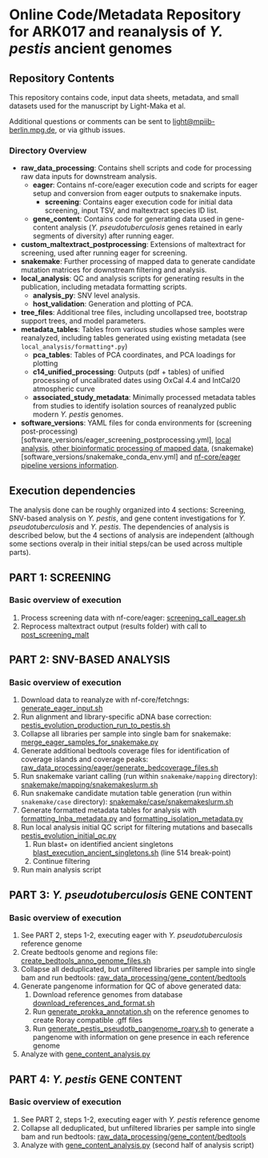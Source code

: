 # Online Code/Metadata Repository for ARK017 and reanalysis of *Y. pestis* ancient genomes

## Repository Contents

This repository contains code, input data sheets, metadata, and small datasets used for the manuscript by Light-Maka et al.

Additional questions or comments can be sent to light@mpiib-berlin.mpg.de, or via github issues.

### Directory Overview

- **raw_data_processing**: Contains shell scripts and code for processing raw data inputs for downstream analysis.
  - **eager**: Contains nf-core/eager execution code and scripts for eager setup and conversion from eager outputs to snakemake inputs.
    - **screening**: Contains eager execution code for initial data screening, input TSV, and maltextract species ID list.
  - **gene_content**: Contains code for generating data used in gene-content analysis (*Y. pseudotuberculosis* genes retained in early segments of diversity) after running eager.
- **custom_maltextract_postprocessing**: Extensions of maltextract for screening, used after running eager for screening.
- **snakemake**: Further processing of mapped data to generate candidate mutation matrices for downstream filtering and analysis.
- **local_analysis**: QC and analysis scripts for generating results in the publication, including metadata formatting scripts.
  - **analysis_py**: SNV level analysis.
  - **host_validation**: Generation and plotting of PCA.
- **tree_files**: Additional tree files, including uncollapsed tree, bootstrap support trees, and model parameters.
- **metadata_tables**: Tables from various studies whose samples were reanalyzed, including tables generated using existing metadata (see `local_analysis/formatting*.py`)
  - **pca_tables**: Tables of PCA coordinates, and PCA loadings for plotting
  - **c14_unified_processing**: Outputs (pdf + tables) of unified processing of uncalibrated dates using OxCal 4.4 and IntCal20 atmospheric curve
  - **associated_study_metadata**: Minimally processed metadata tables from studies to identify isolation sources of reanalyzed public modern *Y. pestis* genomes.
- **software_versions**: YAML files for conda environments for (screening post-processing)[software_versions/eager_screening_postprocessing.yml], [local analysis](software_versions/analysis_py_conda_environment.yaml), [other bioinformatic processing of mapped data](software_versions/analysis_py_conda_environment.yaml), (snakemake)[software_versions/snakemake_conda_env.yml] and [nf-core/eager pipeline versions information](software_versions/eager_software_versions.csv).


## Execution dependencies
The analysis done can be roughly organized into 4 sections: Screening, SNV-based analysis on *Y. pestis*, and gene content investigations for *Y. pseudotuberculosis* and *Y. pestis*. The dependencies of analysis is described below, but the 4 sections of analysis are independent (although some sections overalp in their initial steps/can be used across multiple parts).

## PART 1: SCREENING
### Basic overview of execution
1) Process screening data with nf-core/eager: [screening_call_eager.sh](raw_data_processing/eager/screening/screening_call_eager.sh)
2) Reprocess maltextract output (results folder) with call to [post_screening_malt](custom_maltextract_postprocessing/post_screening_malt)

## PART 2: SNV-BASED ANALYSIS
### Basic overview of execution
1) Download data to reanalyze with nf-core/fetchngs: [generate_eager_input.sh](raw_data_processing/eager/generate_eager_input.sh)
2) Run alignment and library-specific aDNA base correction: [pestis_evolution_production_run_to_pestis.sh](raw_data_processing/eager/pestis_evolution_production_run_to_pestis.sh)
3) Collapse all libraries per sample into single bam for snakemake: [merge_eager_samples_for_snakemake.py](raw_data_processing/eager/merge_eager_samples_for_snakemake.py)
4) Generate additional bedtools coverage files for identification of coverage islands and coverage peaks: [raw_data_processing/eager/generate_bedcoverage_files.sh](raw_data_processing/eager/generate_bedcoverage_files.sh)
5) Run snakemake variant calling (run within `snakemake/mapping` directory): [snakemake/mapping/snakemakeslurm.sh](snakemake/mapping/snakemakeslurm.sh)
6) Run snakemake candidate mutation table generation (run within `snakemake/case` directory): [snakemake/case/snakemakeslurm.sh](snakemake/case/snakemakeslurm.sh)
7) Generate formatted metadata tables for analysis with [formatting_lnba_metadata.py](local_analysis/formatting_lnba_metadata.py) and [formatting_isolation_metadata.py](local_analysis/formatting_isolation_metadata.py)
8) Run local analysis initial QC script for filtering mutations and basecalls [pestis_evolution_initial_qc.py](local_analysis/analysis_py/pestis_evolution_initial_qc.py)
   1) Run blast+ on identified ancient singletons [blast_execution_ancient_singletons.sh](local_analysis/analysis_py/blast_execution_ancient_singletons.sh) (line 514 break-point)
   2) Continue filtering
9) Run main analysis script

## PART 3: *Y. pseudotuberculosis* GENE CONTENT
### Basic overview of execution
1) See PART 2, steps 1-2, executing eager with *Y. pseudotuberculosis* reference genome
2) Create bedtools genome and regions file: [create_bedtools_anno_genome_files.sh](raw_data_processing/gene_content/bedtools/create_bedtools_anno_genome_files.sh)
3) Collapse all deduplicated, but unfiltered libraries per sample into single bam and run bedtools: [raw_data_processing/gene_content/bedtools](raw_data_processing/gene_content/bedtools)
4) Generate pangenome information for QC of above generated data:
   1) Download reference genomes from database [download_references_and_format.sh](raw_data_processing/gene_content/pangenome_scripts/roary_pangenome/download_references_and_format.sh)
   2) Run [generate_prokka_annotation.sh](raw_data_processing/gene_content/pangenome_scripts/roary_pangenome/generate_prokka_annotation.sh) on the reference genomes to create Roray compatible .gff files
   3) Run [generate_pestis_pseudotb_pangenome_roary.sh](raw_data_processing/gene_content/pangenome_scripts/roary_pangenome/generate_pestis_pseudotb_pangenome_roary.sh) to generate a pangenome with information on gene presence in each reference genome
5) Analyze with [gene_content_analysis.py](local_analysis/gene_content_analysis.py)

## PART 4: *Y. pestis* GENE CONTENT
### Basic overview of execution
1) See PART 2, steps 1-2, executing eager with *Y. pestis* reference genome
2) Collapse all deduplicated, but unfiltered libraries per sample into single bam and run bedtools: [raw_data_processing/gene_content/bedtools](raw_data_processing/gene_content/bedtools)
3) Analyze with [gene_content_analysis.py](local_analysis/gene_content_analysis.py) (second half of analysis script)
